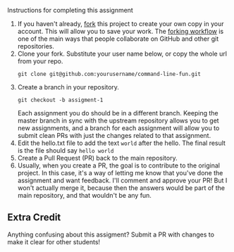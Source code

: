 
Instructions for completing this assignment

1. If you haven't already, [fork](https://github.com/dbroudy/command-line-fun/fork) this project to create your own copy in your account. This will allow you to save your work. The [forking workflow](https://guides.github.com/activities/forking/) is one of the main ways that people collaborate on GitHub and other git repositories.
1. Clone your fork. Substitute your user name below, or copy the whole url from your repo.
    ```
    git clone git@github.com:yourusername/command-line-fun.git
    ```
1. Create a branch in your repository.
    ```
    git checkout -b assigment-1
    ```
    Each assignment you do should be in a different branch. Keeping the master branch in sync with the upstream repository allows you to get new assignments, and a branch for each assignment will allow you to submit clean PRs with just the changes related to that assignment.
1. Edit the hello.txt file to add the text `world` after the hello. The final result is the file should say `hello world`
1. Create a Pull Request (PR) back to the main repository.
1. Usually, when you create a PR, the goal is to contribute to the original project. In this case, it's a way of letting me know that you've done the assignment and want feedback. I'll comment and approve your PR! But I won't actually merge it, because then the answers would be part of the main repository, and that wouldn't be any fun.

## Extra Credit
Anything confusing about this assigment? Submit a PR with changes to make it clear for other students!